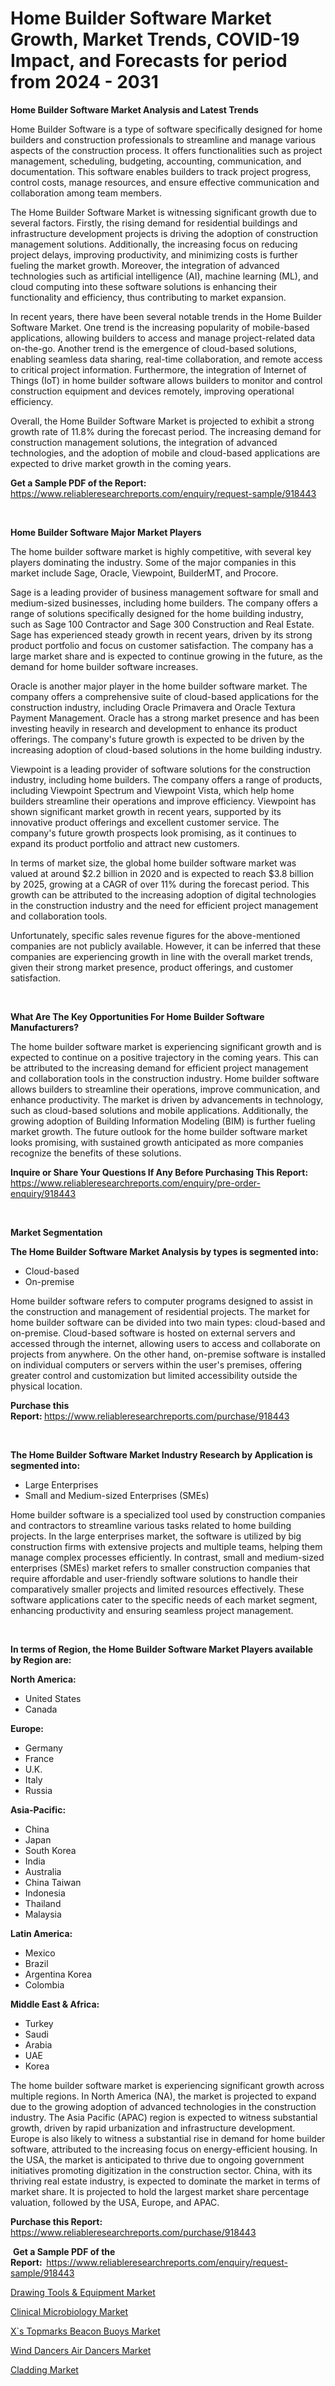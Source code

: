 <p><h1>Home Builder Software Market Growth, Market Trends, COVID-19 Impact, and Forecasts for period from 2024 - 2031</h1></p><p><strong>Home Builder Software Market Analysis and Latest Trends</strong></p>
<p><p>Home Builder Software is a type of software specifically designed for home builders and construction professionals to streamline and manage various aspects of the construction process. It offers functionalities such as project management, scheduling, budgeting, accounting, communication, and documentation. This software enables builders to track project progress, control costs, manage resources, and ensure effective communication and collaboration among team members.</p><p>The Home Builder Software Market is witnessing significant growth due to several factors. Firstly, the rising demand for residential buildings and infrastructure development projects is driving the adoption of construction management solutions. Additionally, the increasing focus on reducing project delays, improving productivity, and minimizing costs is further fueling the market growth. Moreover, the integration of advanced technologies such as artificial intelligence (AI), machine learning (ML), and cloud computing into these software solutions is enhancing their functionality and efficiency, thus contributing to market expansion.</p><p>In recent years, there have been several notable trends in the Home Builder Software Market. One trend is the increasing popularity of mobile-based applications, allowing builders to access and manage project-related data on-the-go. Another trend is the emergence of cloud-based solutions, enabling seamless data sharing, real-time collaboration, and remote access to critical project information. Furthermore, the integration of Internet of Things (IoT) in home builder software allows builders to monitor and control construction equipment and devices remotely, improving operational efficiency.</p><p>Overall, the Home Builder Software Market is projected to exhibit a strong growth rate of 11.8% during the forecast period. The increasing demand for construction management solutions, the integration of advanced technologies, and the adoption of mobile and cloud-based applications are expected to drive market growth in the coming years.</p></p>
<p><strong>Get a Sample PDF of the Report:&nbsp;</strong> <a href="https://www.reliableresearchreports.com/enquiry/request-sample/918443">https://www.reliableresearchreports.com/enquiry/request-sample/918443</a></p>
<p>&nbsp;</p>
<p><strong>Home Builder Software Major Market Players</strong></p>
<p><p>The home builder software market is highly competitive, with several key players dominating the industry. Some of the major companies in this market include Sage, Oracle, Viewpoint, BuilderMT, and Procore.</p><p>Sage is a leading provider of business management software for small and medium-sized businesses, including home builders. The company offers a range of solutions specifically designed for the home building industry, such as Sage 100 Contractor and Sage 300 Construction and Real Estate. Sage has experienced steady growth in recent years, driven by its strong product portfolio and focus on customer satisfaction. The company has a large market share and is expected to continue growing in the future, as the demand for home builder software increases.</p><p>Oracle is another major player in the home builder software market. The company offers a comprehensive suite of cloud-based applications for the construction industry, including Oracle Primavera and Oracle Textura Payment Management. Oracle has a strong market presence and has been investing heavily in research and development to enhance its product offerings. The company's future growth is expected to be driven by the increasing adoption of cloud-based solutions in the home building industry.</p><p>Viewpoint is a leading provider of software solutions for the construction industry, including home builders. The company offers a range of products, including Viewpoint Spectrum and Viewpoint Vista, which help home builders streamline their operations and improve efficiency. Viewpoint has shown significant market growth in recent years, supported by its innovative product offerings and excellent customer service. The company's future growth prospects look promising, as it continues to expand its product portfolio and attract new customers.</p><p>In terms of market size, the global home builder software market was valued at around $2.2 billion in 2020 and is expected to reach $3.8 billion by 2025, growing at a CAGR of over 11% during the forecast period. This growth can be attributed to the increasing adoption of digital technologies in the construction industry and the need for efficient project management and collaboration tools.</p><p>Unfortunately, specific sales revenue figures for the above-mentioned companies are not publicly available. However, it can be inferred that these companies are experiencing growth in line with the overall market trends, given their strong market presence, product offerings, and customer satisfaction.</p></p>
<p>&nbsp;</p>
<p><strong>What Are The Key Opportunities For Home Builder Software Manufacturers?</strong></p>
<p><p>The home builder software market is experiencing significant growth and is expected to continue on a positive trajectory in the coming years. This can be attributed to the increasing demand for efficient project management and collaboration tools in the construction industry. Home builder software allows builders to streamline their operations, improve communication, and enhance productivity. The market is driven by advancements in technology, such as cloud-based solutions and mobile applications. Additionally, the growing adoption of Building Information Modeling (BIM) is further fueling market growth. The future outlook for the home builder software market looks promising, with sustained growth anticipated as more companies recognize the benefits of these solutions.</p></p>
<p><strong>Inquire or Share Your Questions If Any Before Purchasing This Report:</strong> <a href="https://www.reliableresearchreports.com/enquiry/pre-order-enquiry/918443">https://www.reliableresearchreports.com/enquiry/pre-order-enquiry/918443</a></p>
<p>&nbsp;</p>
<p><strong>Market Segmentation</strong></p>
<p><strong>The Home Builder Software Market Analysis by types is segmented into:</strong></p>
<p><ul><li>Cloud-based</li><li>On-premise</li></ul></p>
<p><p>Home builder software refers to computer programs designed to assist in the construction and management of residential projects. The market for home builder software can be divided into two main types: cloud-based and on-premise. Cloud-based software is hosted on external servers and accessed through the internet, allowing users to access and collaborate on projects from anywhere. On the other hand, on-premise software is installed on individual computers or servers within the user's premises, offering greater control and customization but limited accessibility outside the physical location.</p></p>
<p><strong>Purchase this Report:&nbsp;</strong><a href="https://www.reliableresearchreports.com/purchase/918443">https://www.reliableresearchreports.com/purchase/918443</a></p>
<p>&nbsp;</p>
<p><strong>The Home Builder Software Market Industry Research by Application is segmented into:</strong></p>
<p><ul><li>Large Enterprises</li><li>Small and Medium-sized Enterprises (SMEs)</li></ul></p>
<p><p>Home builder software is a specialized tool used by construction companies and contractors to streamline various tasks related to home building projects. In the large enterprises market, the software is utilized by big construction firms with extensive projects and multiple teams, helping them manage complex processes efficiently. In contrast, small and medium-sized enterprises (SMEs) market refers to smaller construction companies that require affordable and user-friendly software solutions to handle their comparatively smaller projects and limited resources effectively. These software applications cater to the specific needs of each market segment, enhancing productivity and ensuring seamless project management.</p></p>
<p>&nbsp;</p>
<p><strong>In terms of Region, the Home Builder Software Market Players available by Region are:</strong></p>
<p>
    <p> <strong> North America: </strong>
        <ul>
            <li>United States</li>
            <li>Canada</li>
        </ul>
        </p> 
    <p> <strong> Europe: </strong>
        <ul>
            <li>Germany</li>
            <li>France</li>
            <li>U.K.</li>
            <li>Italy</li>
            <li>Russia</li>
        </ul>
        </p> 
    <p> <strong> Asia-Pacific: </strong>
        <ul>
            <li>China</li>
            <li>Japan</li>
            <li>South Korea</li>
            <li>India</li>
            <li>Australia</li>
            <li>China Taiwan</li>
            <li>Indonesia</li>
            <li>Thailand</li>
            <li>Malaysia</li>
        </ul>
        </p> 
    <p> <strong> Latin America: </strong>
        <ul>
            <li>Mexico</li>
            <li>Brazil</li>
            <li>Argentina Korea</li>
            <li>Colombia</li>
        </ul>
        </p> 
    <p> <strong> Middle East & Africa: </strong>
        <ul>
            <li>Turkey</li>
            <li>Saudi</li>
            <li>Arabia</li>
            <li>UAE</li>
            <li>Korea</li>
        </ul>
    </p>
    </p>
<p><p>The home builder software market is experiencing significant growth across multiple regions. In North America (NA), the market is projected to expand due to the growing adoption of advanced technologies in the construction industry. The Asia Pacific (APAC) region is expected to witness substantial growth, driven by rapid urbanization and infrastructure development. Europe is also likely to witness a substantial rise in demand for home builder software, attributed to the increasing focus on energy-efficient housing. In the USA, the market is anticipated to thrive due to ongoing government initiatives promoting digitization in the construction sector. China, with its thriving real estate industry, is expected to dominate the market in terms of market share. It is projected to hold the largest market share percentage valuation, followed by the USA, Europe, and APAC.</p></p>
<p><strong>Purchase this Report: </strong><a href="https://www.reliableresearchreports.com/purchase/918443">https://www.reliableresearchreports.com/purchase/918443</a></p>
<p>&nbsp;<strong>Get a Sample PDF of the Report:&nbsp;&nbsp;</strong><a href="https://www.reliableresearchreports.com/enquiry/request-sample/918443">https://www.reliableresearchreports.com/enquiry/request-sample/918443</a></p>
<p><strong></strong></p>
<p><p><a href="https://medium.com/@murraykoepp786/drawing-tools-amp-equipment-market-the-key-to-successful-business-strategy-forecast-till-2031-f6b9dc2f04ed">Drawing Tools & Equipment Market</a></p><p><a href="https://github.com/gulaimolin/Market-Research-Report-List-2/blob/main/clinical-microbiology-market.md">Clinical Microbiology Market</a></p><p><a href="https://www.linkedin.com/pulse/xs-topmarks-beacon-buoys-market-size-2024-2031-global-p8tfe?trackingId=D25wsIExRmGmsiWn1nSKiQ%3D%3D">X`s Topmarks Beacon Buoys Market</a></p><p><a href="https://medium.com/@murraykoepp786/wind-dancers-air-dancers-market-the-key-to-successful-business-strategy-forecast-till-2031-b361d4a7eb97">Wind Dancers Air Dancers Market</a></p><p><a href="https://github.com/gdfhhhj/Market-Research-Report-List-2/blob/main/cladding-market.md">Cladding Market</a></p></p>